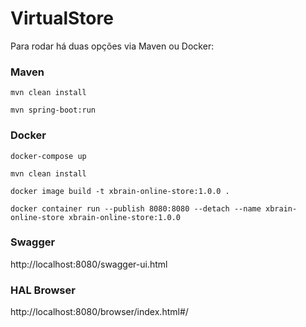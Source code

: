 # VirtualStore

Para rodar há duas opções via Maven ou Docker:


### Maven

``` 
mvn clean install 

mvn spring-boot:run

```

### Docker

```
docker-compose up

mvn clean install

docker image build -t xbrain-online-store:1.0.0 .

docker container run --publish 8080:8080 --detach --name xbrain-online-store xbrain-online-store:1.0.0

```

### Swagger

http://localhost:8080/swagger-ui.html

### HAL Browser

http://localhost:8080/browser/index.html#/